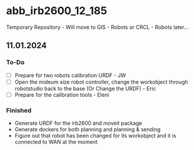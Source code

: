 # abb_irb2600_12_185
Temporary Repository - Will move to GIS - Robots or CRCL - Robots later...

## 11.01.2024
### To-Do
- [ ] Prepare for two robots calibration URDF - JW
- [ ] Open the mideum size robot controller, change the workobject through robotstudio back to the base (Or Change the URDF) - Eric
- [ ] Prepare for the calibration tools - Eleni
### Finished
- Generate URDF for the irb2600 and moveit package
- Generate dockers for both planning and planning & sending
- Figure out that robot has been changed for its workobject and it is connected to WAN at the moment